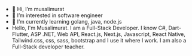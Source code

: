 - 👋 Hi, I’m  musalimurat
- 👀 I’m interested in software engineer 
- 🌱 I’m currently learning  golang, java, node.js
- Hello, I'm Musalimurat. I am a Full-Stack Developer. I know C#, Dart-Flutter, ASP .NET, Web API, React.js, Next.js, Javascript, React Native, Tailwind.css, css, sass, bootstrap and I use it where I work. I am also a Full-Stack developer teacher.

<!---
musalimurad/musalimurad is a ✨ special ✨ repository because its `README.md` (this file) appears on your GitHub profile.
You can click the Preview link to take a look at your changes.
--->
